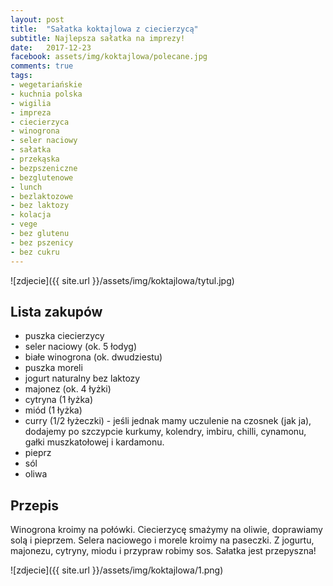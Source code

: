 ```yaml
---
layout: post
title:  "Sałatka koktajlowa z ciecierzycą"
subtitle: Najlepsza sałatka na imprezy!
date:   2017-12-23
facebook: assets/img/koktajlowa/polecane.jpg
comments: true
tags:
- wegetariańskie
- kuchnia polska
- wigilia
- impreza
- ciecierzyca
- winogrona
- seler naciowy
- sałatka
- przekąska
- bezpszeniczne
- bezglutenowe
- lunch
- bezlaktozowe
- bez laktozy
- kolacja
- vege
- bez glutenu
- bez pszenicy
- bez cukru
---
```


![zdjecie]({{ site.url }}/assets/img/koktajlowa/tytul.jpg)

## Lista zakupów

* puszka ciecierzycy
* seler naciowy (ok. 5 łodyg)
* białe winogrona (ok. dwudziestu)
* puszka moreli 
* jogurt naturalny bez laktozy
* majonez (ok. 4 łyżki)
* cytryna (1 łyżka)
* miód (1 łyżka)
* curry (1/2 łyżeczki) - jeśli jednak mamy uczulenie na czosnek (jak ja), dodajemy po szczypcie kurkumy, kolendry, imbiru, chilli, cynamonu, gałki muszkatołowej i kardamonu.
* pieprz
* sól
* oliwa

## Przepis

Winogrona kroimy na połówki. Ciecierzycę smażymy na oliwie, doprawiamy solą i pieprzem. Selera naciowego i morele kroimy na paseczki. Z jogurtu, majonezu, cytryny, miodu i przypraw robimy sos. Sałatka jest przepyszna!

![zdjecie]({{ site.url }}/assets/img/koktajlowa/1.png)
